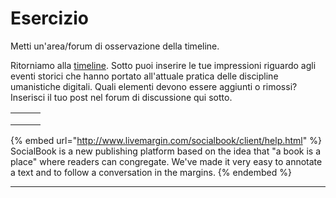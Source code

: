 # Esercizio

Metti un'area/forum di osservazione della timeline.&#x20;

Ritorniamo alla [timeline](close-reading.md). Sotto puoi inserire le tue impressioni riguardo agli eventi storici che hanno portato all'attuale pratica delle discipline umanistiche digitali. Quali elementi devono essere aggiunti o rimossi? Inserisci il tuo post nel forum di discussione qui sotto.

|   |   |   |
| - | - | - |
|   |   |   |
|   |   |   |
|   |   |   |

{% embed url="http://www.livemargin.com/socialbook/client/help.html" %}
SocialBook is a new publishing platform based on the idea that "a book is a place" where readers can congregate. We've made it very easy to annotate a text and to follow a conversation in the margins.
{% endembed %}

***
